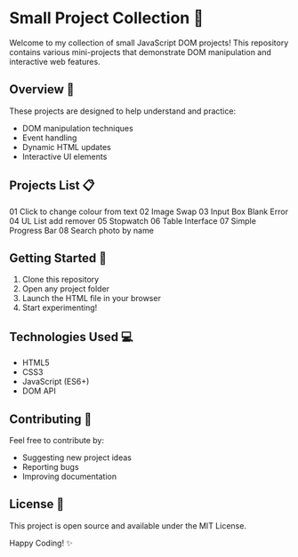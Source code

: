 # Small Project Collection 🚀

Welcome to my collection of small JavaScript DOM projects! This repository contains various mini-projects that demonstrate DOM manipulation and interactive web features.

## Overview 📝
These projects are designed to help understand and practice:
- DOM manipulation techniques
- Event handling
- Dynamic HTML updates
- Interactive UI elements

## Projects List 📋
01 Click to change colour from text
02 Image Swap
03 Input Box Blank Error
04 UL List add remover
05 Stopwatch
06 Table Interface
07 Simple Progress Bar
08 Search photo by name

## Getting Started 🎯
1. Clone this repository
2. Open any project folder
3. Launch the HTML file in your browser
4. Start experimenting!

## Technologies Used 💻
- HTML5
- CSS3
- JavaScript (ES6+)
- DOM API

## Contributing 🤝
Feel free to contribute by:
- Suggesting new project ideas
- Reporting bugs
- Improving documentation

## License 📄
This project is open source and available under the MIT License.

Happy Coding! ✨
